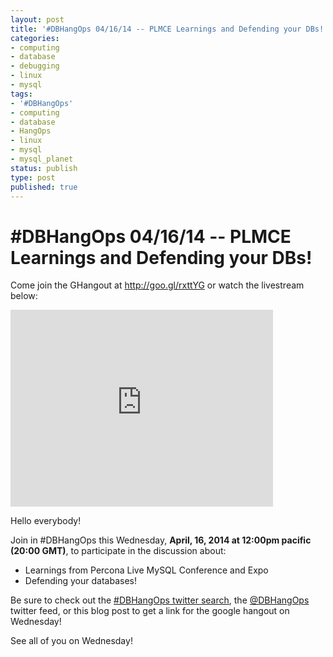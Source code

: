 ```yaml
---
layout: post
title: '#DBHangOps 04/16/14 -- PLMCE Learnings and Defending your DBs!'
categories:
- computing
- database
- debugging
- linux
- mysql
tags:
- '#DBHangOps'
- computing
- database
- HangOps
- linux
- mysql
- mysql_planet
status: publish
type: post
published: true
---
```

\#DBHangOps 04/16/14 -- PLMCE Learnings and Defending your DBs!
=========================================================

Come join the GHangout at http://goo.gl/rxttYG or watch the livestream below:

<iframe width="420" height="315" src="http://www.youtube.com/embed/Q0VsrYm6q9I" frameborder="0" allowfullscreen></iframe>

Hello everybody!

Join in \#DBHangOps this Wednesday, **April, 16, 2014 at 12:00pm pacific (20:00 GMT)**, to participate in the discussion about:

* Learnings from Percona Live MySQL Conference and Expo
* Defending your databases!

Be sure to check out the [\#DBHangOps twitter search](https://twitter.com/search/realtime?q=%23DBHangOps), the [@DBHangOps](https://twitter.com/dbhangops) twitter feed, or this blog post to get a link for the google hangout on Wednesday!

See all of you on Wednesday!
